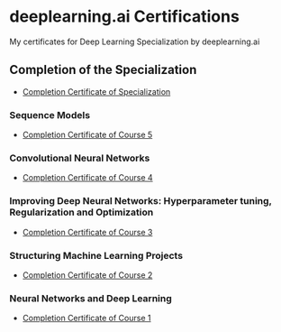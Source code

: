# deeplearning.ai Certifications
My certificates for Deep Learning Specialization by deeplearning.ai

## Completion of the Specialization
- [Completion Certificate of Specialization]()

### Sequence Models
- [Completion Certificate of Course 5]()

### Convolutional Neural Networks
- [Completion Certificate of Course 4](https://www.coursera.org/account/accomplishments/certificate/VCGZUNJTDCNF)

### Improving Deep Neural Networks: Hyperparameter tuning, Regularization and Optimization
- [Completion Certificate of Course 3](https://www.coursera.org/account/accomplishments/certificate/7RQVPSQWPXG9)

### Structuring Machine Learning Projects
- [Completion Certificate of Course 2](https://www.coursera.org/account/accomplishments/certificate/VSK4UTJ7WKSZ)

### Neural Networks and Deep Learning
- [Completion Certificate of Course 1](https://www.coursera.org/account/accomplishments/certificate/9NKEHZEZ2MSB)
